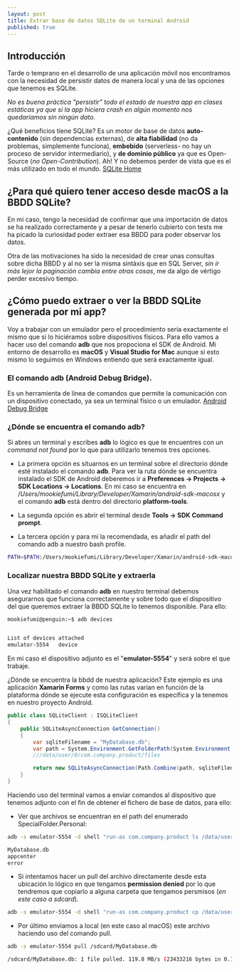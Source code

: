 ```yaml
---
layout: post
title: Extrar base de datos SQLite de un terminal Android
published: true
---
```


## Introducción

Tarde o temprano en el desarrollo de una aplicación móvil nos encontramos con la necesidad de persistir datos de manera local y una de las opciones que tenemos es SQLite. 

*No es buena práctica "persistir" todo el estado de nuestra app en clases estáticas ya que si la app hiciera crash en algún momento nos quedaríamos sin ningún dato.*

¿Qué beneficios tiene SQLite?
Es un motor de base de datos **auto-contenido** (sin dependencias externas), de **alta fiabilidad** (no da problemas, simplemente funciona), **embebido** (serverless- no hay un proceso de servidor intermediario), y **de dominio público** ya que es Open-Source (*no Open-Contribution*). Ah! Y no debemos perder de vista que es el más utilizado en todo el mundo.
[SQLite Home](https://www.sqlite.org)

## ¿Para qué quiero tener acceso desde macOS a la BBDD SQLite?

En mi caso, tengo la necesidad de confirmar que una importación de datos se ha realizado correctamente y a pesar de tenerlo cubierto con tests me ha picado la curiosidad poder extraer esa BBDD para poder observar los datos.

Otra de las motivaciones ha sido la necesidad de crear unas consultas sobre dicha BBDD y al no ser la misma sintáxis que en SQL Server, *sin ir más lejor la paginación cambia entre otras cosas*, me da algo de vértigo perder excesivo tiempo.

## ¿Cómo puedo extraer o ver la BBDD SQLite generada por mi app?

Voy a trabajar con un emulador pero el procedimiento sería exactamente el mismo que si lo hiciéramos sobre dispositivos físicos. Para ello vamos a hacer uso del comando **adb** que nos propociona el SDK de Android. Mi entorno de desarrollo es **macOS** y **Visual Studio for Mac** aunque si esto mismo lo seguimos en Windows entiendo que será exactamente igual.

### El comando adb (Android Debug Bridge).

Es un herramienta de línea de comandos que permite la comunicación con un dispositivo conectado, ya sea un terminal físico o un emulador.
[Android Debug Bridge](https://developer.android.com/studio/command-line/adb?hl=es-419)

### ¿Dónde se encuentra el comando adb?

Si abres un terminal y escribes **adb** lo lógico es que te encuentres con un *command not found* por lo que para utilizarlo tenemos tres opciones.

* La primera opción es situarnos en un terminal sobre el directorio dónde esté instalado el comando **adb**. Para ver la ruta dónde se encuentra instalado el SDK de Android deberemos ir a **Preferences -> Projects -> SDK Locations -> Locations**. En mi caso se encuentra en /*Users/mookiefumi/Library/Developer/Xamarin/android-sdk-macosx* y el comando **adb** está dentro del directorio **platform-tools**.

* La segunda opción es abrir el terminal desde **Tools -> SDK Command prompt**.

* La tercera opción y para mi la recomendada, es añadir el path del comando adb a nuestro bash profile.

```bash
PATH=$PATH:/Users/mookiefumi/Library/Developer/Xamarin/android-sdk-macosx/platform-tools
```

### Localizar nuestra BBDD SQLite y extraerla

Una vez habilitado el comando **adb** en nuestro terminal debemos asegurarnos que funciona correctamente y sobre todo que el dispositivo del que queremos extraer la BBDD SQLite lo tenemos disponible. Para ello:

```bash
mookiefumi@penguin:~$ adb devices


List of devices attached
emulator-5554	device
```

En mi caso el dispositivo adjunto es el "**emulator-5554**" y será sobre el que trabaje.

¿Dónde se encuentra la bbdd de nuestra aplicación? Este ejemplo es una aplicación **Xamarin Forms** y como las rutas varían en función de la plataforma dónde se ejecute esta configuración es específica y la tenemos en nuestro proyecto Android.

```csharp
public class SQLiteClient : ISQLiteClient
{
    public SQLiteAsyncConnection GetConnection()
    {
        var sqliteFilename = "MyDatabase.db";
        var path = System.Environment.GetFolderPath(System.Environment.SpecialFolder.Personal);
        ///data/user/0/com.company.product/files

        return new SQLiteAsyncConnection(Path.Combine(path, sqliteFilename));
    }
}
```

Haciendo uso del terminal vamos a enviar comandos al dispositivo que tenemos adjunto con el fin de obtener el fichero de base de datos, para ello:

* Ver que archivos se encuentran en el path del enumerado SpecialFolder.Personal:

```bash
adb -s emulator-5554 -d shell "run-as com.company.product ls /data/user/0/com.company.product/files/"

MyDatabase.db
appcenter
error
```

* Si intentamos hacer un pull del archivo directamente desde esta ubicación lo lógico en que tengamos **permission denied** por lo que tendremos que copiarlo a alguna carpeta que tengamos persmisos (*en este caso a sdcard*).

```bash
adb -s emulator-5554 -d shell "run-as com.company.product cp /data/user/0/com.company.product/files/MyDatabase.db /sdcard/"
```

* Por último enviamos a local (en este caso al macOS) este archivo haciendo uso del comando pull.

```bash
adb -s emulator-5554 pull /sdcard/MyDatabase.db

/sdcard/MyDatabase.db: 1 file pulled. 119.8 MB/s (23433216 bytes in 0.187s)
```

